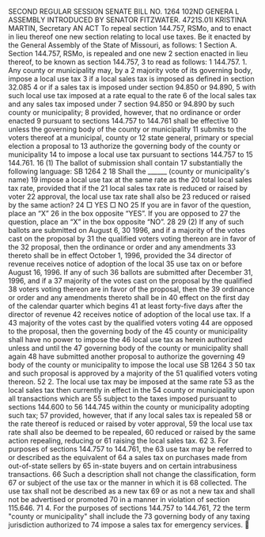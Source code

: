 SECOND REGULAR SESSION
SENATE BILL NO. 1264
102ND GENERA L ASSEMBLY
INTRODUCED BY SENATOR FITZWATER.
4721S.01I KRISTINA MARTIN, Secretary
AN ACT
To repeal section 144.757, RSMo, and to enact in lieu thereof one new section relating to local use
taxes.
Be it enacted by the General Assembly of the State of Missouri, as follows:
1 Section A. Section 144.757, RSMo, is repealed and one new
2 section enacted in lieu thereof, to be known as section 144.757,
3 to read as follows:
1 144.757. 1. Any county or municipality may, by a
2 majority vote of its governing body, impose a local use tax
3 if a local sales tax is imposed as defined in section 32.085
4 or if a sales tax is imposed under section 94.850 or 94.890,
5 with such local use tax imposed at a rate equal to the rate
6 of the local sales tax and any sales tax imposed under
7 section 94.850 or 94.890 by such county or municipality;
8 provided, however, that no ordinance or order enacted
9 pursuant to sections 144.757 to 144.761 shall be effective
10 unless the governing body of the county or municipality
11 submits to the voters thereof at a municipal, county or
12 state general, primary or special election a proposal to
13 authorize the governing body of the county or municipality
14 to impose a local use tax pursuant to sections 144.757 to
15 144.761.
16 (1) The ballot of submission shall contain
17 substantially the following language:
SB 1264 2
18 Shall the ______ (county or municipality's name)
19 impose a local use tax at the same rate as the
20 total local sales tax rate, provided that if the
21 local sales tax rate is reduced or raised by voter
22 approval, the local use tax rate shall also be
23 reduced or raised by the same action?
24 □ YES □ NO
25 If you are in favor of the question, place an “X”
26 in the box opposite “YES”. If you are opposed to
27 the question, place an “X” in the box opposite “NO”.
28
29 (2) If any of such ballots are submitted on August 6,
30 1996, and if a majority of the votes cast on the proposal by
31 the qualified voters voting thereon are in favor of the
32 proposal, then the ordinance or order and any amendments
33 thereto shall be in effect October 1, 1996, provided the
34 director of revenue receives notice of adoption of the local
35 use tax on or before August 16, 1996. If any of such
36 ballots are submitted after December 31, 1996, and if a
37 majority of the votes cast on the proposal by the qualified
38 voters voting thereon are in favor of the proposal, then the
39 ordinance or order and any amendments thereto shall be in
40 effect on the first day of the calendar quarter which begins
41 at least forty-five days after the director of revenue
42 receives notice of adoption of the local use tax. If a
43 majority of the votes cast by the qualified voters voting
44 are opposed to the proposal, then the governing body of the
45 county or municipality shall have no power to impose the
46 local use tax as herein authorized unless and until the
47 governing body of the county or municipality shall again
48 have submitted another proposal to authorize the governing
49 body of the county or municipality to impose the local use
SB 1264 3
50 tax and such proposal is approved by a majority of the
51 qualified voters voting thereon.
52 2. The local use tax may be imposed at the same rate
53 as the local sales tax then currently in effect in the
54 county or municipality upon all transactions which are
55 subject to the taxes imposed pursuant to sections 144.600 to
56 144.745 within the county or municipality adopting such tax;
57 provided, however, that if any local sales tax is repealed
58 or the rate thereof is reduced or raised by voter approval,
59 the local use tax rate shall also be deemed to be repealed,
60 reduced or raised by the same action repealing, reducing or
61 raising the local sales tax.
62 3. For purposes of sections 144.757 to 144.761, the
63 use tax may be referred to or described as the equivalent of
64 a sales tax on purchases made from out-of-state sellers by
65 in-state buyers and on certain intrabusiness transactions.
66 Such a description shall not change the classification, form
67 or subject of the use tax or the manner in which it is
68 collected. The use tax shall not be described as a new tax
69 or as not a new tax and shall not be advertised or promoted
70 in a manner in violation of section 115.646.
71 4. For the purposes of sections 144.757 to 144.761,
72 the term "county or municipality" shall include the
73 governing body of any taxing jurisdiction authorized to
74 impose a sales tax for emergency services.
